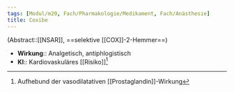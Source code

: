 ```yaml
---
tags: [Modul/m20, Fach/Pharmakologie/Medikament, Fach/Anästhesie]
title: Coxibe
---
```

(Abstract::[[NSAR]], ==selektive [[COX]]-2-Hemmer==)
- **Wirkung**:: Analgetisch, antiphlogistisch
- **KI**:: Kardiovaskuläres [[Risiko]][^1]

[^1]: Aufhebund der vasodilatativen [[Prostaglandin]]-Wirkung